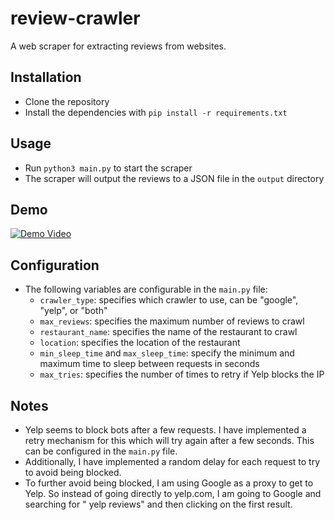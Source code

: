 # review-crawler
A web scraper for extracting reviews from websites.

## Installation

* Clone the repository
* Install the dependencies with `pip install -r requirements.txt`

## Usage

* Run `python3 main.py` to start the scraper
* The scraper will output the reviews to a JSON file in the `output` directory

## Demo
[![Demo Video](https://youtu.be/0Ls05N8h98Y)](https://youtu.be/0Ls05N8h98Y)

## Configuration
* The following variables are configurable in the `main.py` file:
	+ `crawler_type`: specifies which crawler to use, can be "google", "yelp", or "both"
	+ `max_reviews`: specifies the maximum number of reviews to crawl
	+ `restaurant_name`: specifies the name of the restaurant to crawl
	+ `location`: specifies the location of the restaurant
	+ `min_sleep_time` and `max_sleep_time`: specify the minimum and maximum time to sleep between requests in seconds
	+ `max_tries`: specifies the number of times to retry if Yelp blocks the IP

## Notes
* Yelp seems to block bots after a few requests. I have implemented a retry mechanism for this which will try again after a few seconds. This can be configured in the `main.py` file.
* Additionally, I have implemented a random delay for each request to try to avoid being blocked.
* To further avoid being blocked, I am using Google as a proxy to get to Yelp. So instead of going directly to yelp.com, I am going to Google and searching for "<business name> yelp reviews" and then clicking on the first result.